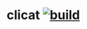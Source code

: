# clicat [![build](https://github.com/smikhalevski/clicat/actions/workflows/master.yml/badge.svg?branch=master&event=push)](https://github.com/smikhalevski/clicat/actions/workflows/master.yml)
